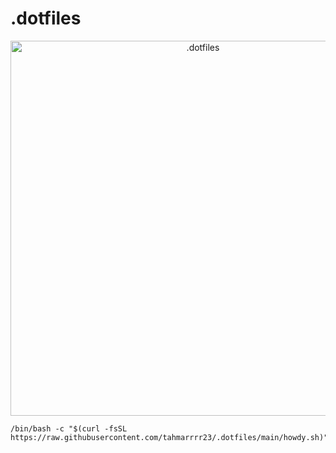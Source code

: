 # .dotfiles

<p align="center">
  <img
    width="600"
    src="https://github.com/tahmarrrr23/.dotfiles/assets/138208610/b6f536a2-5c3f-4ae0-a122-e8acf3d17d96"
    alt=".dotfiles"
  />
</p>

```shell
/bin/bash -c "$(curl -fsSL https://raw.githubusercontent.com/tahmarrrr23/.dotfiles/main/howdy.sh)"
```
